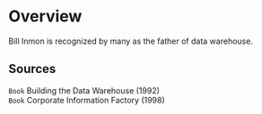 # Overview
Bill Inmon is recognized by many as the father of data warehouse.  

## Sources
`Book` Building the Data Warehouse (1992)  
`Book` Corporate Information Factory (1998)  
